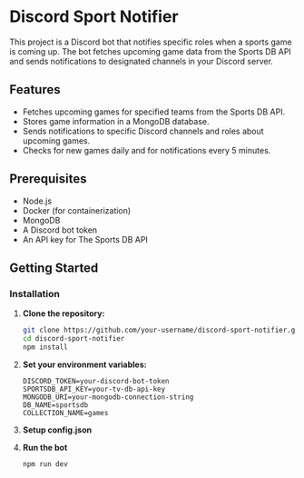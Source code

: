 # Discord Sport Notifier

This project is a Discord bot that notifies specific roles when a sports game is coming up. The bot fetches upcoming game data from the Sports DB API and sends notifications to designated channels in your Discord server.

## Features

- Fetches upcoming games for specified teams from the Sports DB API.
- Stores game information in a MongoDB database.
- Sends notifications to specific Discord channels and roles about upcoming games.
- Checks for new games daily and for notifications every 5 minutes.

## Prerequisites

- Node.js
- Docker (for containerization)
- MongoDB
- A Discord bot token
- An API key for The Sports DB API

## Getting Started

### Installation

1. **Clone the repository:**
   ```sh
   git clone https://github.com/your-username/discord-sport-notifier.git
   cd discord-sport-notifier
   npm install
   ```
2. **Set your environment variables:**
    ```
    DISCORD_TOKEN=your-discord-bot-token
    SPORTSDB_API_KEY=your-tv-db-api-key
    MONGODB_URI=your-mongodb-connection-string
    DB_NAME=sportsdb
    COLLECTION_NAME=games
    ```
3. **Setup config.json**
4. **Run the bot**
    
    ```npm run dev```